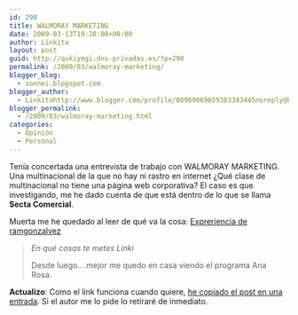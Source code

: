 ```yaml
---
id: 290
title: WALMORAY MARKETING
date: 2009-03-13T19:28:00+00:00
author: Linkita
layout: post
guid: http://qukiyegi.dns-privadas.es/?p=290
permalink: /2009/03/walmoray-marketing/
blogger_blog:
  - sonnei.blogspot.com
blogger_author:
  - Linkitahttp://www.blogger.com/profile/08969869659383343445noreply@blogger.com
blogger_permalink:
  - /2009/03/walmoray-marketing.html
categories:
  - Opinión
  - Personal
---
```

Tenía concertada una entrevista de trabajo con WALMORAY MARKETING. Una multinacional de la que no hay ni rastro en internet ¿Qué clase de multinacional no tiene una página web corporativa? El caso es que investigando, me he dado cuenta de que está dentro de lo que se llama <span style="font-weight: bold;">Secta Comercial</span>.

Muerta me he quedado al leer de qué va la cosa: [Expreriencia de ramgonzalvez](http://ramgonzalvez.spaces.live.com/blog/cns%214FB691C72D4F16B9%218678.entry)  


> <span style="font-style: italic;">En qué cosas te metes Linki</span></p>
Desde luego.. .mejor me quedo en casa viendo el programa Ana Rosa.

<span style="font-weight: bold;">Actualizo</span>: Como el link funciona cuando quiere, [he copiado el post en una entrada](http://sonnei.blogspot.com/2009/03/sectas-comerciales-por-ramgonzalvez.html). Si el autor me lo pide lo retiraré de inmediato.